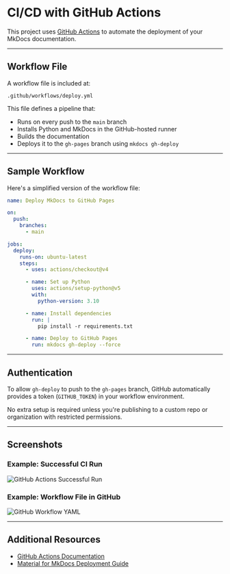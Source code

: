 # CI/CD with GitHub Actions

This project uses [GitHub Actions](https://github.com/features/actions) to automate the deployment of your MkDocs documentation.

---

## Workflow File

A workflow file is included at:

```text
.github/workflows/deploy.yml
```

This file defines a pipeline that:

- Runs on every push to the `main` branch
- Installs Python and MkDocs in the GitHub-hosted runner
- Builds the documentation
- Deploys it to the `gh-pages` branch using `mkdocs gh-deploy`

---

## Sample Workflow

Here's a simplified version of the workflow file:

```yaml
name: Deploy MkDocs to GitHub Pages

on:
  push:
    branches:
      - main

jobs:
  deploy:
    runs-on: ubuntu-latest
    steps:
      - uses: actions/checkout@v4

      - name: Set up Python
        uses: actions/setup-python@v5
        with:
          python-version: 3.10

      - name: Install dependencies
        run: |
          pip install -r requirements.txt

      - name: Deploy to GitHub Pages
        run: mkdocs gh-deploy --force
```

---

## Authentication

To allow `gh-deploy` to push to the `gh-pages` branch, GitHub automatically provides a token (`GITHUB_TOKEN`) in your workflow environment.

No extra setup is required unless you're publishing to a custom repo or organization with restricted permissions.

---

## Screenshots

### Example: Successful CI Run

![GitHub Actions Successful Run](assets/images/ci-action-success.png)


### Example: Workflow File in GitHub

![GitHub Workflow YAML](assets/images/workflow-file-preview.png)

---

## Additional Resources

- [GitHub Actions Documentation](https://docs.github.com/en/actions)
- [Material for MkDocs Deployment Guide](https://squidfunk.github.io/mkdocs-material/publishing-your-site/)
